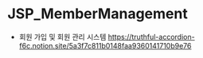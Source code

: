 # JSP_MemberManagement
- 회원 가입 및 회원 관리 시스템
https://truthful-accordion-f6c.notion.site/5a3f7c811b0148faa9360141710b9e76
